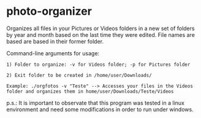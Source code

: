 # photo-organizer
  Organizes all files in your Pictures or Videos folders in a new set of folders by year and month based on the last time they were edited.
  File names are based are based in their former folder.
  
  Command-line arguments for usage:
    
    1) Folder to organize: -v for Videos folder; -p for Pictures folder
    
    2) Exit folder to be created in /home/user/Downloads/
    
    Example: ./orgfotos -v "Teste" --> Accesses your files in the Videos folder and organizes them in home/user/Downloads/Teste/Videos

  p.s.: It is important to observate that this program was tested in a linux environment and need some modifications in order to run under windows.

